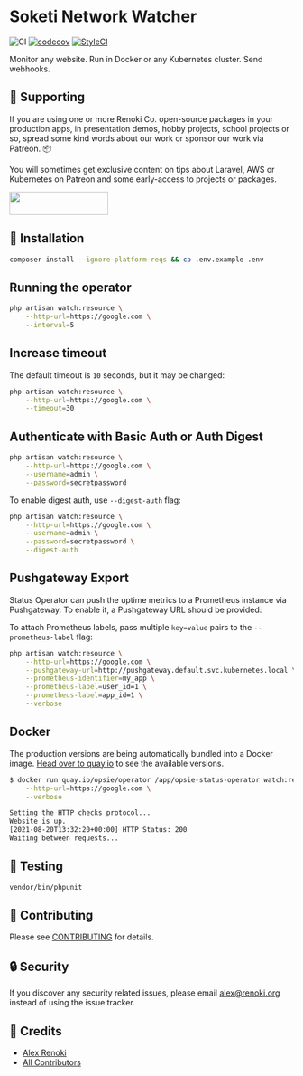 Soketi Network Watcher
=======================

![CI](https://github.com/opsie/operator/workflows/CI/badge.svg?branch=master)
[![codecov](https://codecov.io/gh/opsie/operator/branch/master/graph/badge.svg)](https://codecov.io/gh/opsie/operator)
[![StyleCI](https://github.styleci.io/repos/397491616/shield?branch=master)](https://github.styleci.io/repos/397491616)

Monitor any website. Run in Docker or any Kubernetes cluster. Send webhooks.

## 🤝 Supporting

If you are using one or more Renoki Co. open-source packages in your production apps, in presentation demos, hobby projects, school projects or so, spread some kind words about our work or sponsor our work via Patreon. 📦

You will sometimes get exclusive content on tips about Laravel, AWS or Kubernetes on Patreon and some early-access to projects or packages.

[<img src="https://c5.patreon.com/external/logo/become_a_patron_button.png" height="41" width="175" />](https://www.patreon.com/bePatron?u=10965171)

## 🚀 Installation

```bash
composer install --ignore-platform-reqs && cp .env.example .env
```

## Running the operator

```bash
php artisan watch:resource \
    --http-url=https://google.com \
    --interval=5
```

## Increase timeout

The default timeout is `10` seconds, but it may be changed:

```bash
php artisan watch:resource \
    --http-url=https://google.com \
    --timeout=30
```

## Authenticate with Basic Auth or Auth Digest

```bash
php artisan watch:resource \
    --http-url=https://google.com \
    --username=admin \
    --password=secretpassword
```

To enable digest auth, use `--digest-auth` flag:

```bash
php artisan watch:resource \
    --http-url=https://google.com \
    --username=admin \
    --password=secretpassword \
    --digest-auth
```

## Pushgateway Export

Status Operator can push the uptime metrics to a Prometheus instance via Pushgateway. To enable it, a Pushgateway URL should be provided:

To attach Prometheus labels, pass multiple `key=value` pairs to the `--prometheus-label` flag:

```bash
php artisan watch:resource \
    --http-url=https://google.com \
    --pushgateway-url=http://pushgateway.default.svc.kubernetes.local \
    --prometheus-identifier=my_app \
    --prometheus-label=user_id=1 \
    --prometheus-label=app_id=1 \
    --verbose
```

## Docker

The production versions are being automatically bundled into a Docker image. [Head over to quay.io](https://quay.io/repository/opsie/operator) to see the available versions.

```bash
$ docker run quay.io/opsie/operator /app/opsie-status-operator watch:resource \
    --http-url=https://google.com \
    --verbose

Setting the HTTP checks protocol...
Website is up.
[2021-08-20T13:32:20+00:00] HTTP Status: 200
Waiting between requests...
```

## 🐛 Testing

``` bash
vendor/bin/phpunit
```

## 🤝 Contributing

Please see [CONTRIBUTING](CONTRIBUTING.md) for details.

## 🔒  Security

If you discover any security related issues, please email alex@renoki.org instead of using the issue tracker.

## 🎉 Credits

- [Alex Renoki](https://github.com/rennokki)
- [All Contributors](../../contributors)
